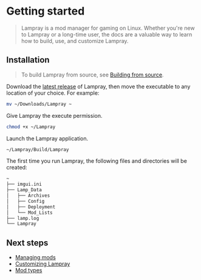 # Getting started 

> Lampray is a mod manager for gaming on Linux. Whether you're new to Lampray or a long-time user, the docs are a valuable way to learn how to build, use, and customize Lampray.

## Installation 

> To build Lampray from source, see [Building from source](./building-from-source.md).

Download the [latest release](https://github.com/CHollingworth/Lampray/releases) of Lampray, then move the executable to any location of your choice. For example:

```bash
mv ~/Downloads/Lampray ~
```

Give Lampray the execute permission.

```bash
chmod +x ~/Lampray
```

Launch the Lampray application.

```bash
~/Lampray/Build/Lampray
```

The first time you run Lampray, the following files and directories will be created:

```bash
~
├── imgui.ini
├── Lamp_Data
│   ├── Archives
│   ├── Config
│   ├── Deployment
│   └── Mod_Lists
├── lamp.log
└── Lampray
```

## Next steps 

- [Managing mods](./managing-mods.md)
- [Customizing Lampray](./customizing-lampray.md)
- [Mod types](./mod-types/index.md)
